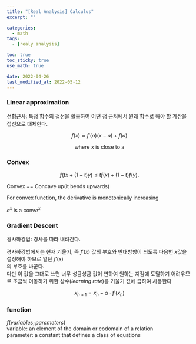 ```yaml
---
title: "[Real Analysis] Calculus"
excerpt: ""

categories:
  - math
tags:
  - [realy analysis]

toc: true
toc_sticky: true
use_math: true

date: 2022-04-26
last_modified_at: 2022-05-12
---
```


### Linear approximation

선형근사: 특정 함수의 접선을 활용하여 어떤 점 근처에서 원래 함수로 해야 할 계산을 접선으로 대체한다.  

$$  
    f(x) \approx f'(a)(x-a)+f(a)  
$$  

$$  
\text{where x is close to a}  
$$  

### Convex

$$  
f(tx + (1-t)y) \le tf(x) + (1-t)f(y).  
$$  

Convex == Concave up(it bends upwards)  

For convex function, the derivative is monotonically increasing  

$e^x$ is a conv$e^x$  

### Gradient Descent

경사하강법: 경사를 따라 내려간다.  

경사하강법에서는 현재 기울기, 즉 $f'(x)$ 값의 부호와 반대방향이 되도록 다음번 $x$값을 설정해야 하므로 일단 $f'(x)$  
의 부호를 바꾼다.  
다만 이 값을 그대로 쓰면 너무 성큼성큼 값이 변하여 원하는 지점에 도달하기 어려우므로 조금씩 이동하기 위한 상수(_learning rate_)를 기울기 값에 곱하여 사용한다  

$$  
    x_{n+1} = x_{n} - \alpha\cdot f'(x_{n})  
$$  

### function

$f(variables; parameters)$  
variable: an element of the domain or codomain of a relation  
parameter: a constant that defines a class of equations  
